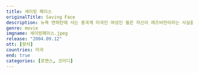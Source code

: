 ```yaml
---
title: 세이빙 페이스
originalTitle: Saving Face
description: 뉴욕 맨하탄에 사는 중국계 미국인 여성인 윌은 자신이 레즈비언이라는 사실을 홀어머니가 눈치챌까봐 걱정하며 지낸다. 엄마의 성화에 못이겨 맞선도 보러 다니던 그녀는 어느 날 엄마가 임신했다는 사실을 알게 된다. 과부가 애를 낳았다고 이웃 중국인들의 손가락질을 받게 될까봐 윌은 엄마를 빨리 짝지어 주려 한다. 그렇게 체면을 세우기 위해 두 사람은 또 하나의 거짓을 만들어 나가게 되는데...
genre: movie
imgname: 세이빙페이스.jpeg
release: "2004.09.12"
ott: [왓챠]
countries: 미국
end: true
categories: [로맨스, 코미디]
---
```

